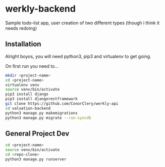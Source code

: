 # werkly-backend
Sample todo-list app, user creation of two different types (though i think it needs redoing)

## Installation
Alright boyos, you will need python3, pip3 and virtualenv to get going.

On first run you need to...
```sh
mkdir <project-name>
cd <project-name>
virtualenv venv
source venv/bin/activate
pip3 install django
pip3 install djangorestframework
git clone https://github.com/ConorClery/werkly-api
cd valuation-backend
python3 manage.py makemigrations
python3 manage.py migrate --run-syncdb
```
## General Project Dev
```sh
cd <project-name>
source venv/bin/activate
cd <repo-clone>
python3 manage.py runserver
```
